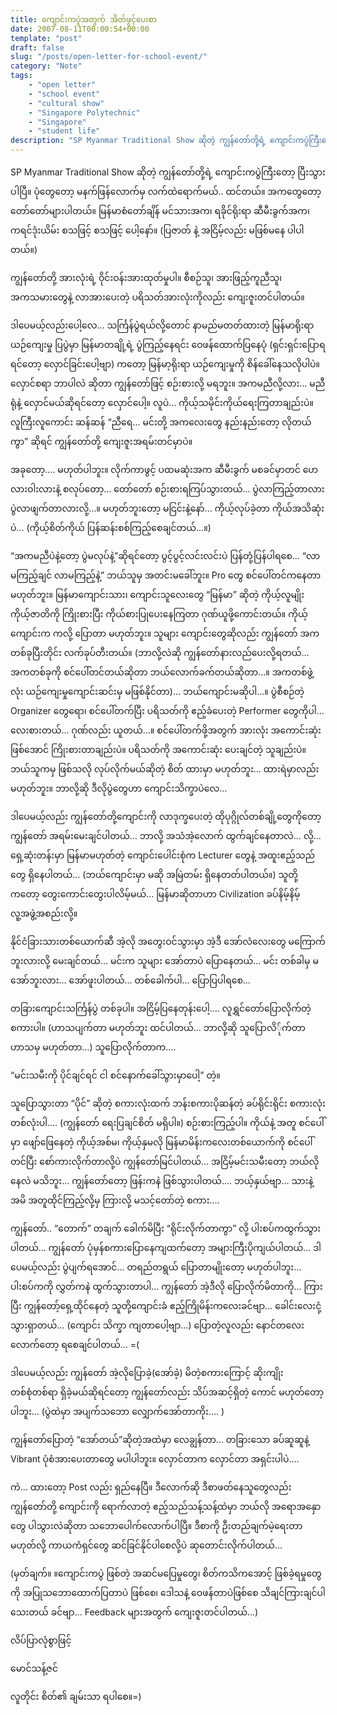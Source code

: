 ```yaml
---
title: ကျောင်းကပွဲအတွက် အိတ်ဖွင့်ပေးစာ
date: 2007-08-11T00:00:54+00:00
template: "post"  
draft: false  
slug: "/posts/open-letter-for-school-event/"  
category: "Note"
tags:
    - "open letter"
    - "school event"
    - "cultural show"
    - "Singapore Polytechnic"
    - "Singapore"
    - "student life"
description: "SP Myanmar Traditional Show ဆိုတဲ့ ကျွန်တော်တို့ရဲ့ ကျောင်းကပွဲကြီးတော့ ပြီးသွားပါပြီ။ ပုံတွေတော့ မနက်ဖြန်လောက်မှ လက်ထဲရောက်မယ်.. ထင်တယ်။ အကတွေတော့ တော်တော်များပါတယ်။ မြန်မာစံတော်ချိန် မင်သားအက၊ ရခိုင်ရိုးရာ ဆီမီးခွက်အက၊ ကရင်ဒုံးယိမ်း စသဖြင့် စသဖြင့် ပေါ့နော်။ (ပြဇာတ် နဲ့ အငြိမ့်လည်း မဖြစ်မနေ ပါပါတယ်။)"
---
```

SP Myanmar Traditional Show ဆိုတဲ့ ကျွန်တော်တို့ရဲ့ ကျောင်းကပွဲကြီးတော့ ပြီးသွားပါပြီ။ ပုံတွေတော့ မနက်ဖြန်လောက်မှ လက်ထဲရောက်မယ်.. ထင်တယ်။ အကတွေတော့ တော်တော်များပါတယ်။ မြန်မာစံတော်ချိန် မင်သားအက၊ ရခိုင်ရိုးရာ ဆီမီးခွက်အက၊ ကရင်ဒုံးယိမ်း စသဖြင့် စသဖြင့် ပေါ့နော်။ (ပြဇာတ် နဲ့ အငြိမ့်လည်း မဖြစ်မနေ ပါပါတယ်။)

ကျွန်တော်တို့ အားလုံးရဲ့ ဝိုင်းဝန်းအားထုတ်မှုပါ။ စီစဉ်သူ၊ အားဖြည့်ကူညီသူ၊ အကသမားတွေနဲ့ လာအားပေးတဲ့ ပရိသတ်အားလုံးကိုလည်း ကျေးဇူးတင်ပါတယ်။

ဒါပေမယ့်လည်းပေါ့လေ&#8230; သင်္ကြန်ပွဲရယ်လို့တောင် နာမည်မတတ်ထားတဲ့ မြန်မာရိုးရာ ယဉ်ကျေးမှု ပြပွဲမှာ မြန်မာတချို့ရဲ့ ပွဲကြည့်နေရင်း ဝေဖန်ထောက်ပြနေပုံ (ရှင်းရှင်းပြောရရင်တော့ လှောင်ခြင်းပေါ့ဗျာ) ကတော့ မြန်မာ့ရိုးရာ ယဉ်ကျေးမှုကို စိန်ခေါ်နေသလိုပါပဲ။ လှောင်စရာ ဘာပါလဲ ဆိုတာ ကျွန်တော်ဖြင့် စဉ်းစားလို့ မရဘူး။ အကမညီလို့လား&#8230; မညီရုံနဲ့ လှောင်မယ်ဆိုရင်တော့ လှောင်ပေါ့။ လူပဲ&#8230; ကိုယ့်သမိုင်းကိုယ်ရေးကြတာချည်းပဲ။ လူကြီးလူကောင်း ဆန်ဆန် “ညီရေ&#8230; မင်းတို့ အကလေးတွေ နည်းနည်းတော့ လိုတယ်ကွာ” ဆိုရင် ကျွန်တော်တို့ ကျေးဇူးအရမ်းတင်မှာပဲ။

အခုတော့&#8230;. မဟုတ်ပါဘူး။ လိုက်ကာဖွင့် ပထမဆုံးအက ဆီမီးခွက် မစခင်မှာတင် ဟေလားဝါးလားနဲ့ စလုပ်တော့&#8230; တော်တော် စဉ်းစားရကြပ်သွားတယ်&#8230; ပွဲလာကြည့်တာလား ပွဲလာဖျက်တာလားလို့&#8230;။ မဟုတ်ဘူးတော့ မငြင်းနဲ့နော်&#8230; ကိုယ့်လုပ်ခဲ့တာ ကိုယ်အသိဆုံးပဲ&#8230; (ကိုယ့်စိတ်ကိုယ် ပြန်ဆန်းစစ်ကြည့်စေချင်တယ်&#8230;။)

“အကမညီပဲနဲ့တော့ ပွဲမလုပ်နဲ့”ဆိုရင်တော့ ပွင့်ပွင့်လင်းလင်းပဲ ပြန်တုံ့ပြန်ပါရစေ&#8230; “လာမကြည့်ချင် လာမကြည့်နဲ့” ဘယ်သူမှ အတင်းမခေါ်ဘူး။ Pro တွေ စင်ပေါ်တင်ကနေတာ မဟုတ်ဘူး။ မြန်မာကျောင်းသား၊ ကျောင်းသူလေးတွေ “မြန်မာ” ဆိုတဲ့ ကိုယ့်လူမျိုး ကိုယ့်ဇာတိကို ကြိုးစားပြီး ကိုယ်စားပြုပေးနေကြတာ ဂုဏ်ယူဖို့ကောင်းတယ်။ ကိုယ့်ကျောင်းက ကလို့ ပြောတာ မဟုတ်ဘူး။ သူများ ကျောင်းတွေဆိုလည်း ကျွန်တော် အကတစ်ခုပြီးတိုင်း လက်ခုပ်တီးတယ်။ (ဘာလို့လဲဆို ကျွန်တော်နားလည်ပေးလို့ရတယ်&#8230; အကတစ်ခုကို စင်ပေါ်တင်တယ်ဆိုတာ ဘယ်လောက်ခက်တယ်ဆိုတာ&#8230;။ အကတစ်ဖွဲ့လုံး ယဉ်ကျေးမှုကျောင်းဆင်းမှ မဖြစ်နိုင်တာ)&#8230; ဘယ်ကျောင်းမဆိုပါ&#8230;။ ပွဲစီစဉ်တဲ့ Organizer တွေရော၊ စင်ပေါ်တက်ပြီး ပရိသတ်ကို ဧည့်ခံပေးတဲ့ Performer တွေကိုပါ&#8230; လေးစားတယ်&#8230; ဂုဏ်လည်း ယူတယ်&#8230;။ စင်ပေါ်တက်ဖို့အတွက် အားလုံး အကောင်းဆုံးဖြစ်အောင် ကြိုးစားတာချည်းပဲ။ ပရိသတ်ကို အကောင်းဆုံး ပေးချင်တဲ့ သူချည်းပဲ။ ဘယ်သူကမှ ဖြစ်သလို လုပ်လိုက်မယ်ဆိုတဲ့ စိတ် ထားမှာ မဟုတ်ဘူး&#8230; ထားရဲမှာလည်း မဟုတ်ဘူး။ ဘာလို့ဆို ဒီလိုပွဲတွေဟာ ကျောင်းသိက္ခာပဲလေ&#8230;

ဒါပေမယ့်လည်း ကျွန်တော်တို့ကျောင်းကို လာဒုက္ခပေးတဲ့ ထိုပုဂ္ဂိုလ်တစ်ချို့တွေကိုတော့ ကျွန်တော် အရမ်းမေးချင်ပါတယ်&#8230; ဘာလို့ အသံအဲ့လောက် ထွက်ချင်နေတာလဲ&#8230; လို့&#8230; ရှေ့ဆုံးတန်းမှာ မြန်မာမဟုတ်တဲ့ ကျောင်းပေါင်းစုံက Lecturer တွေနဲ့ အထူးဧည့်သည်တွေ ရှိနေပါတယ်&#8230; (ဘယ်ကျောင်းမှာ မဆို အမြဲတမ်း ရှိနေတတ်ပါတယ်။) သူတို့ကတော့ တွေးကောင်းတွေးပါလိမ့်မယ်&#8230; မြန်မာဆိုတာဟာ Civilization ခပ်နိမ့်နိမ့် လူ့အဖွဲ့အစည်းလို့။

နိုင်ငံခြားသားတစ်ယောက်ဆီ အဲ့လို အတွေးဝင်သွားမှာ အဲ့ဒီ အော်လံလေးတွေ မကြောက်ဘူးလားလို့ မေးချင်တယ်&#8230; မင်းက သူများ အော်တာပဲ ပြောနေတယ်&#8230; မင်း တစ်ခါမှ မအော်ဘူးလား&#8230; အော်ဖူးပါတယ်&#8230; တစ်ခေါက်ပါ&#8230; ပြောပြပါရစေ&#8230;

တခြားကျောင်းသင်္ကြန်ပွဲ တစ်ခုပါ။ အငြိမ့်ပြနေတုန်းပေါ့&#8230;. လူရွှင်တော်ပြောလိုက်တဲ့ စကားပါ။ (ဟာသပျက်တာ မဟုတ်ဘူး ထင်ပါတယ်&#8230; ဘာလို့ဆို သူပြောလိ်ုက်တာ ဟာသမှ မဟုတ်တာ&#8230;) သူပြောလိုက်တာက&#8230;.

“မင်းသမီးကို ပိုင်ချင်ရင် ငါ စင်နောက်ခေါ်သွားမှာပေါ့” တဲ့။

သူပြောသွားတာ “ပိုင်” ဆိုတဲ့ စကားလုံးထက် ဘန်းစကားပိုဆန်တဲ့ ခပ်ရိုင်းရိုင်း စကားလုံးတစ်လုံးပါ&#8230;. (ကျွန်တော် ရေးပြချင်စိတ် မရှိပါ။) စဉ်းစားကြည့်ပါ။ ကိုယ်နဲ့ အတူ စင်ပေါ်မှာ ဖျော်ဖြေနေတဲ့ ကိုယ့်အစ်မ၊ ကိုယ့်နှမလို မြန်မာမိန်းကလေးတစ်ယောက်ကို စင်ပေါ်တင်ပြီး စော်ကားလိုက်တာလို့ပဲ ကျွန်တော်မြင်ပါတယ်&#8230; အငြိမ့်မင်းသမီးတော့ ဘယ်လို နေလဲ မသိဘူး&#8230; ကျွန်တော်တော့ ဖြန်းကနဲ ဖြစ်သွားပါတယ်&#8230;. ဘယ့်နှယ်ဗျာ&#8230; သားနဲ့ အမိ အတူထိုင်ကြည့်လို့မှ ကြားလို့ မသင့်တော်တဲ့ စကား&#8230;.

ကျွန်တော်.. “တောက်” တချက် ခေါက်မိပြီး “ရိုင်းလိုက်တာကွာ” လို့ ပါးစပ်ကထွက်သွားပါတယ်&#8230; ကျွန်တော် ပုံမှန်စကားပြောနေကျထက်တော့ အများကြီးပိုကျယ်ပါတယ်&#8230; ဒါပေမယ့်လည်း ပွဲပျက်ရအောင်&#8230; တရည်တရွယ် ပြောတာမျိုးတော့ မဟုတ်ပါဘူး&#8230; ပါးစပ်ကကို လွှတ်ကနဲ ထွက်သွားတာပါ&#8230; ကျွန်တော် အဲ့ဒီလို ပြောလိုက်မိတာကို&#8230; ကြားပြီး ကျွန်တော့်ရှေ့ထိုင်နေတဲ့ သူတို့ကျောင်းခံ ဧည့်ကြိုမိန်းကလေးခင်ဗျာ&#8230; ခေါင်းလေးငုံ့သွားရှာတယ်&#8230; (ကျောင်း သိက္ခာ ကျတာပေါ့ဗျာ&#8230;) ပြောတဲ့လူလည်း နောင်တလေးလောက်တော့ ရစေချင်ပါတယ်&#8230; =(

ဒါပေမယ့်လည်း ကျွန်တော် အဲ့လိုပြောခဲ့(အော်ခဲ့) မိတဲ့စကားကြောင့် ဆိုးကျိုးတစ်စုံတစ်ရာ ရှိခဲ့မယ်ဆိုရင်တော့ ကျွန်တော်လည်း သိပ်အဆင့်ရှိတဲ့ ကောင် မဟုတ်တော့ပါဘူး&#8230; (ပွဲထဲမှာ အပျက်သဘော လျှောက်အော်တာကိုး&#8230;. )

ကျွန်တော်ပြောတဲ့ “အော်တယ်”ဆိုတဲ့အထဲမှာ လေချွန်တာ&#8230; တခြားသော ခပ်ဆူဆူနဲ့ Vibrant ပုံစံအားပေးတာတွေ မပါပါဘူး။ လှောင်တာက လှောင်တာ အရှင်းပါပဲ&#8230;.

ကဲ&#8230; ထားတော့ Post လည်း ရှည်နေပြီ။ ဒီလောက်ဆို ဒီစာဖတ်နေသူတွေလည်း ကျွန်တော်တို့ ကျောင်းကို ရောက်လာတဲ့ ဧည့်သည်သန့်သန့်ထဲမှာ ဘယ်လို အရောအနှောတွေ ပါသွားလဲဆိုတာ သဘောပေါက်လောက်ပါပြီ။ ဒီစာကို ဦးတည်ချက်မဲ့ရေးတာ မဟုတ်လို့ ကာယကံရှင်တွေ ဆင်ခြင်နိုင်ပါစေလို့ပဲ ဆုတောင်းလိုက်ပါတယ်&#8230;

(မှတ်ချက်။ ။ကျောင်းကပွဲ ဖြစ်တဲ့ အဆင်မပြေမှုတွေ၊ စိတ်ကသိကအောင့် ဖြစ်ခဲ့ရမှုတွေကို အပြုသဘောထောက်ပြတာပဲ ဖြစ်စေ၊ ဒေါသနဲ့ ဝေဖန်တာပဲဖြစ်စေ သိချင်ကြားချင်ပါသေးတယ် ခင်ဗျာ&#8230; Feedback များအတွက် ကျေးဇူးတင်ပါတယ်&#8230;)

လိပ်ပြာလုံစွာဖြင့်
  
မောင်သန့်ဇင်

လူတိုင်း စိတ်၏ ချမ်းသာ ရပါစေ။=)